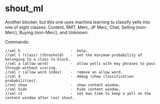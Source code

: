 shout_ml
===
Another blocker, but this one uses machine learning to classify yells into one of eight classes:  Content, RMT, Merc, JP Merc, Chat, Selling (non-Merc), Buying (non-Merc), and Unknown.



Commands:
```
//sml h                       -  help.
//sml t (class) (threshold)   -  set the minimum probability of belonging to a class to block.
//sml a (allow word)          -  allow yells with key phrases to pass through without scoring.
//sml r (allow word index)    -  remove an allow word.
//sml d                       -  debug (show classification probabilities).
//sml show                    -  show content window.
//sml hide                    -  hide content window.
//sml ct                      -  set max time to keep a yell on the content window after last shout.
```
